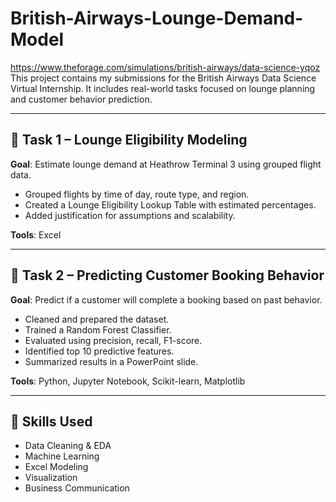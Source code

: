 # British-Airways-Lounge-Demand-Model
https://www.theforage.com/simulations/british-airways/data-science-yqoz
This project contains my submissions for the British Airways Data Science Virtual Internship. It includes real-world tasks focused on lounge planning and customer behavior prediction.

---

## 📌 Task 1 – Lounge Eligibility Modeling
**Goal**: Estimate lounge demand at Heathrow Terminal 3 using grouped flight data.
- Grouped flights by time of day, route type, and region.
- Created a Lounge Eligibility Lookup Table with estimated percentages.
- Added justification for assumptions and scalability.

**Tools**: Excel

---

## 🤖 Task 2 – Predicting Customer Booking Behavior
**Goal**: Predict if a customer will complete a booking based on past behavior.
- Cleaned and prepared the dataset.
- Trained a Random Forest Classifier.
- Evaluated using precision, recall, F1-score.
- Identified top 10 predictive features.
- Summarized results in a PowerPoint slide.

**Tools**: Python, Jupyter Notebook, Scikit-learn, Matplotlib

---

## 🧠 Skills Used
- Data Cleaning & EDA  
- Machine Learning  
- Excel Modeling  
- Visualization  
- Business Communication
